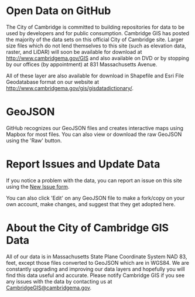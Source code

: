 # Open Data on GitHub

The City of Cambridge is committed to building repositories for data to be used by developers and for public consumption. Cambridge GIS has posted the majority of the data sets on this official City of Cambridge site. Larger size files which do not lend themselves to this site (such as elevation data, raster, and LiDAR) will soon be available for download at http://www.cambridgema.gov/GIS and also available on DVD or by stopping by our offices (by appointment) at 831 Massachusetts Avenue.

All of these layer are also available for download in Shapefile and Esri File Geodatabase format on our website at http://www.cambridgema.gov/gis/gisdatadictionary/.

# GeoJSON

GitHub recognizes our GeoJSON files and creates interactive maps using Mapbox for most files. You can also view or download the raw GeoJSON using the 'Raw' button.

# Report Issues and Update Data

If you notice a problem with the data, you can report an issue on this site using the [New Issue form](https://github.com/cambridgegis/cambridgegis_data/issues/new).

You can also click 'Edit' on any GeoJSON file to make a fork/copy on your own account, make changes, and suggest that they get adopted here.

# About the City of Cambridge GIS Data

All of our data is in Massachusetts State Plane Coordinate System NAD 83, feet, except those files converted to GeoJSON which are in WGS84. We are constantly upgrading and improving our data layers and hopefully you will find this data useful and accurate. Please notify Cambridge GIS if you see any issues with the data by contacting us at CambridgeGIS@cambridgema.gov.
